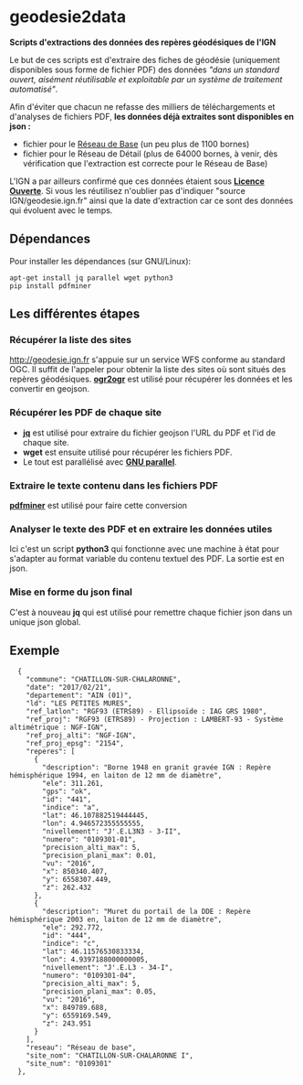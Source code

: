 # geodesie2data
**Scripts d'extractions des données des repères géodésiques de l'IGN**

Le but de ces scripts est d'extraire des fiches de géodésie (uniquement disponibles sous forme de fichier PDF) des données *"dans un standard ouvert, aisément réutilisable et exploitable par un système de traitement automatisé"*.

Afin d'éviter que chacun ne refasse des milliers de téléchargements et d'analyses de fichiers PDF, **les données déjà extraites sont disponibles en json :**
- fichier pour le [Réseau de Base](https://github.com/cquest/geodesie2data/raw/master/rbf-all.json) (un peu plus de 1100 bornes)
- fichier pour le Réseau de Détail (plus de 64000 bornes, à venir, dès vérification que l'extraction est correcte pour le Réseau de Base)

L'IGN a par ailleurs confirmé que ces données étaient sous [**Licence Ouverte**](https://www.etalab.gouv.fr/wp-content/uploads/2014/05/Licence_Ouverte.pdf). Si vous les réutilisez n'oublier pas d'indiquer "source IGN/geodesie.ign.fr" ainsi que la date d'extraction car ce sont des données qui évoluent avec le temps.

## Dépendances

Pour installer les dépendances (sur GNU/Linux):
```
apt-get install jq parallel wget python3
pip install pdfminer
```

## Les différentes étapes

### Récupérer la liste des sites
http://geodesie.ign.fr s'appuie sur un service WFS conforme au standard OGC.
Il suffit de l'appeler pour obtenir la liste des sites où sont situés des repères géodésiques.
**[ogr2ogr](http://www.gdal.org/ogr2ogr.html)** est utilisé pour récupérer les données et les convertir en geojson.

### Récupérer les PDF de chaque site
- **[jq](https://stedolan.github.io/jq/)** est utilisé pour extraire du fichier geojson l'URL du PDF et l'id de chaque site.
- **wget** est ensuite utilisé pour récupérer les fichiers PDF.
- Le tout est parallélisé avec **[GNU parallel](https://www.gnu.org/software/parallel/)**.

### Extraire le texte contenu dans les fichiers PDF
**[pdfminer](http://www.unixuser.org/~euske/python/pdfminer/)** est utilisé pour faire cette conversion

### Analyser le texte des PDF et en extraire les données utiles
Ici c'est un script **python3** qui fonctionne avec une machine à état pour s'adapter au format variable du contenu textuel des PDF.
La sortie est en json.

### Mise en forme du json final
C'est à nouveau **jq** qui est utilisé pour remettre chaque fichier json dans un unique json global.

## Exemple
```
  {
    "commune": "CHATILLON-SUR-CHALARONNE",
    "date": "2017/02/21",
    "departement": "AIN (01)",
    "ld": "LES PETITES MURES",
    "ref_latlon": "RGF93 (ETRS89) - Ellipsoïde : IAG GRS 1980",
    "ref_proj": "RGF93 (ETRS89) - Projection : LAMBERT-93 - Système altimétrique : NGF-IGN",
    "ref_proj_alti": "NGF-IGN",
    "ref_proj_epsg": "2154",
    "reperes": [
      {
        "description": "Borne 1948 en granit gravée IGN : Repère hémisphérique 1994, en laiton de 12 mm de diamètre",
        "ele": 311.261,
        "gps": "ok",
        "id": "441",
        "indice": "a",
        "lat": 46.107882519444445,
        "lon": 4.946572355555555,
        "nivellement": "J'.E.L3N3 - 3-II",
        "numero": "0109301-01",
        "precision_alti_max": 5,
        "precision_plani_max": 0.01,
        "vu": "2016",
        "x": 850340.407,
        "y": 6558307.449,
        "z": 262.432
      },
      {
        "description": "Muret du portail de la DDE : Repère hémisphérique 2003 en, laiton de 12 mm de diamètre",
        "ele": 292.772,
        "id": "444",
        "indice": "c",
        "lat": 46.11576530833334,
        "lon": 4.9397188000000005,
        "nivellement": "J'.E.L3 - 34-I",
        "numero": "0109301-04",
        "precision_alti_max": 5,
        "precision_plani_max": 0.05,
        "vu": "2016",
        "x": 849789.688,
        "y": 6559169.549,
        "z": 243.951
      }
    ],
    "reseau": "Réseau de base",
    "site_nom": "CHATILLON-SUR-CHALARONNE I",
    "site_num": "0109301"
  },
```
